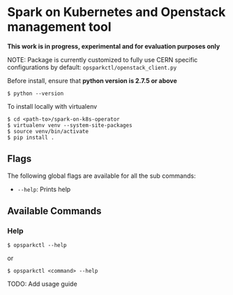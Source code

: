 # Spark on Kubernetes and Openstack management tool

**This work is in progress, experimental and for evaluation purposes only**

NOTE: Package is currently customized to fully use CERN specific configurations by default: `opsparkctl/openstack_client.py`

Before install, ensure that **python version is 2.7.5 or above**

```
$ python --version
```

To install locally with virtualenv

```
$ cd <path-to>/spark-on-k8s-operator
$ virtualenv venv --system-site-packages
$ source venv/bin/activate
$ pip install .
```
## Flags

The following global flags are available for all the sub commands:
* `--help`: Prints help

## Available Commands

### Help

```
$ opsparkctl --help
```

or

```
$ opsparkctl <command> --help
```

TODO: Add usage guide

    
